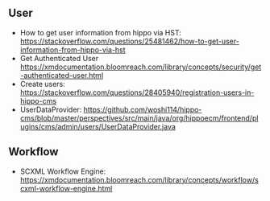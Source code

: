 
## User
* How to get user information from hippo via HST: https://stackoverflow.com/questions/25481462/how-to-get-user-information-from-hippo-via-hst
* Get Authenticated User https://xmdocumentation.bloomreach.com/library/concepts/security/get-authenticated-user.html
* Create users: https://stackoverflow.com/questions/28405940/registration-users-in-hippo-cms
* UserDataProvider: https://github.com/woshi114/hippo-cms/blob/master/perspectives/src/main/java/org/hippoecm/frontend/plugins/cms/admin/users/UserDataProvider.java


## Workflow
* SCXML Workflow Engine: https://xmdocumentation.bloomreach.com/library/concepts/workflow/scxml-workflow-engine.html
